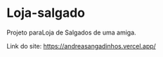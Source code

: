 # Loja-salgado
Projeto paraLoja de Salgados de uma amiga.

Link do site: https://andreasangadinhos.vercel.app/
